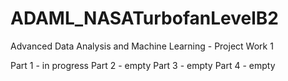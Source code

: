 # ADAML_NASATurbofanLevelB2
Advanced Data Analysis and Machine Learning - Project Work 1

Part 1 - in progress
Part 2 - empty
Part 3 - empty
Part 4 - empty
